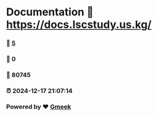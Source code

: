 # Documentation :link: https://docs.lscstudy.us.kg/ 
### :page_facing_up: [5](https://docs.lscstudy.us.kg//tag.html) 
### :speech_balloon: 0 
### :hibiscus: 80745 
### :alarm_clock: 2024-12-17 21:07:14 
### Powered by :heart: [Gmeek](https://github.com/Meekdai/Gmeek)
